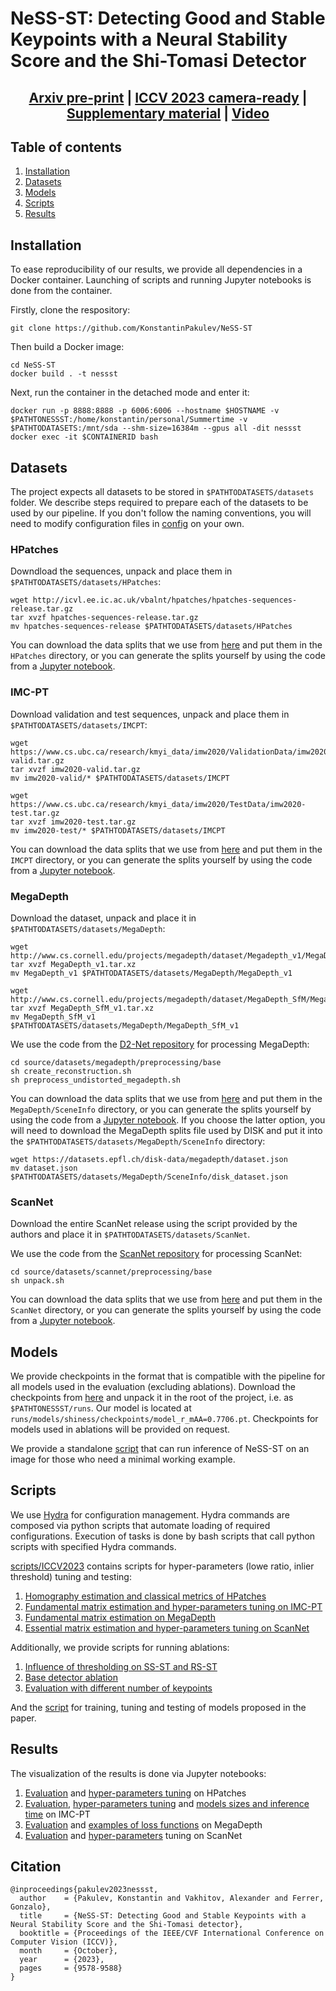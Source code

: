# NeSS-ST: Detecting Good and Stable Keypoints with a Neural Stability Score and the Shi-Tomasi Detector

## <p align="center">[Arxiv pre-print](https://arxiv.org/abs/2307.01069) | [ICCV 2023 camera-ready](https://openaccess.thecvf.com/content/ICCV2023/papers/Pakulev_NeSS-ST_Detecting_Good_and_Stable_Keypoints_with_a_Neural_Stability_ICCV_2023_paper.pdf) | [Supplementary material](https://openaccess.thecvf.com/content/ICCV2023/supplemental/Pakulev_NeSS-ST_Detecting_Good_ICCV_2023_supplemental.pdf) | [Video](https://youtu.be/qnP3agH3FAI)</p> 

## Table of contents

1. [Installation](#installation)
2. [Datasets](#datasets)
3. [Models](#models)
4. [Scripts](#scripts)
5. [Results](#results)

## Installation

To ease reproducibility of our results, we provide all dependencies in a Docker container. Launching of scripts and running Jupyter notebooks is done from the container.

Firstly, clone the respository:
```shell
git clone https://github.com/KonstantinPakulev/NeSS-ST
```

Then build a Docker image:
```shell
cd NeSS-ST
docker build . -t nessst
```

Next, run the container in the detached mode and enter it:
```shell
docker run -p 8888:8888 -p 6006:6006 --hostname $HOSTNAME -v $PATHTONESSST:/home/konstantin/personal/Summertime -v $PATHTODATASETS:/mnt/sda --shm-size=16384m --gpus all -dit nessst
docker exec -it $CONTAINERID bash
```

## Datasets

The project expects all datasets to be stored in `$PATHTODATASETS/datasets` folder. We describe steps required to prepare each of the datasets to be used by our pipeline. If you don't follow the naming conventions, you will need to modify configuration files in [config](config) on your own.

### HPatches
Downdload the sequences, unpack and place them in `$PATHTODATASETS/datasets/HPatches`:

```shell
wget http://icvl.ee.ic.ac.uk/vbalnt/hpatches/hpatches-sequences-release.tar.gz
tar xvzf hpatches-sequences-release.tar.gz
mv hpatches-sequences-release $PATHTODATASETS/datasets/HPatches
```

You can download the data splits that we use from [here](https://drive.google.com/file/d/1NMZGz15Px0g_Rw5EJj5LM_O2L_7g-PBo/view?usp=sharing) and put them in the `HPatches` directory, or you can generate the splits yourself by using the code from a [Jupyter notebook](notebooks/hpatches/dataset.ipynb).

### IMC-PT
Download validation and test sequences, unpack and place them in `$PATHTODATASETS/datasets/IMCPT`:
```shell
wget https://www.cs.ubc.ca/research/kmyi_data/imw2020/ValidationData/imw2020-valid.tar.gz
tar xvzf imw2020-valid.tar.gz
mv imw2020-valid/* $PATHTODATASETS/datasets/IMCPT

wget https://www.cs.ubc.ca/research/kmyi_data/imw2020/TestData/imw2020-test.tar.gz
tar xvzf imw2020-test.tar.gz
mv imw2020-test/* $PATHTODATASETS/datasets/IMCPT
```

You can download the data splits that we use from [here](https://drive.google.com/file/d/1NMZGz15Px0g_Rw5EJj5LM_O2L_7g-PBo/view?usp=sharing) and put them in the `IMCPT` directory, or you can generate the splits yourself by using the code from a [Jupyter notebook](notebooks/imcpt/dataset.ipynb).

### MegaDepth

Download the dataset, unpack and place it in `$PATHTODATASETS/datasets/MegaDepth`:
```shell
wget http://www.cs.cornell.edu/projects/megadepth/dataset/Megadepth_v1/MegaDepth_v1.tar.gz
tar xvzf MegaDepth_v1.tar.xz
mv MegaDepth_v1 $PATHTODATASETS/datasets/MegaDepth/MegaDepth_v1

wget http://www.cs.cornell.edu/projects/megadepth/dataset/MegaDepth_SfM/MegaDepth_SfM_v1.tar.xz
tar xvzf MegaDepth_SfM_v1.tar.xz
mv MegaDepth_SfM_v1 $PATHTODATASETS/datasets/MegaDepth/MegaDepth_SfM_v1
```

We use the code from the [D2-Net repository](https://github.com/mihaidusmanu/d2-net) for processing MegaDepth:

```shell
cd source/datasets/megadepth/preprocessing/base
sh create_reconstruction.sh
sh preprocess_undistorted_megadepth.sh
```

You can download the data splits that we use from [here](https://drive.google.com/file/d/1NMZGz15Px0g_Rw5EJj5LM_O2L_7g-PBo/view?usp=sharing) and put them in the `MegaDepth/SceneInfo` directory, or you can generate the splits yourself by using the code from a [Jupyter notebook](notebooks/megadepth/dataset.ipynb). If you choose the latter option, you will need to download the MegaDepth splits file used by DISK and put it into the `$PATHTODATASETS/datasets/MegaDepth/SceneInfo` directory:

```shell
wget https://datasets.epfl.ch/disk-data/megadepth/dataset.json
mv dataset.json $PATHTODATASETS/datasets/MegaDepth/SceneInfo/disk_dataset.json
```

### ScanNet

Download the entire ScanNet release using the script provided by the authors and place it in `$PATHTODATASETS/datasets/ScanNet`.

We use the code from the [ScanNet repository](https://github.com/ScanNet/ScanNet) for processing ScanNet: 

```shell
cd source/datasets/scannet/preprocessing/base
sh unpack.sh
```

You can download the data splits that we use from [here](https://drive.google.com/file/d/1NMZGz15Px0g_Rw5EJj5LM_O2L_7g-PBo/view?usp=sharing) and put them in the `ScanNet` directory, or you can generate the splits yourself by using the code from a [Jupyter notebook](notebooks/scannet/dataset.ipynb). 

## Models

We provide checkpoints in the format that is compatible with the pipeline for all models used in the evaluation (excluding ablations). Download the checkpoints from [here](https://drive.google.com/file/d/1CMEA2PuzhvhpmVub05N07wPNo7Vytnxu/view?usp=sharing) and unpack it in the root of the project, i.e. as `$PATHTONESSST/runs`. Our model is located at `runs/models/shiness/checkpoints/model_r_mAA=0.7706.pt`. Checkpoints for models used in ablations will be provided on request.

We provide a standalone [script](standalone/ICCV2023/run_nessst.sh) that can run inference of NeSS-ST on an image for those who need a minimal working example.

## Scripts

We use [Hydra](https://github.com/facebookresearch/hydra) for configuration management. Hydra commands are composed via python scripts that automate loading of required configurations. Execution of tasks is done by bash scripts that call python scripts with specified Hydra commands. 

[scripts/ICCV2023](scripts/ICCV2023) contains scripts for hyper-parameters (lowe ratio, inlier threshold) tuning and testing:
1. [Homography estimation and classical metrics of HPatches](scripts/ICCV2023/htune_test_hpatches.sh)
2. [Fundamental matrix estimation and hyper-parameters tuning on IMC-PT](scripts/ICCV2023/htune_test_imcpt.sh)
3. [Fundamental matrix estimation on MegaDepth](scripts/ICCV2023/test_megadepth.sh)
4. [Essential matrix estimation and hyper-parameters tuning on ScanNet](scripts/ICCV2023/htune_test_scannet.sh)

Additionally, we provide scripts for running ablations:
1. [Influence of thresholding on SS-ST and RS-ST](scripts/ICCV2023/htune_test_eval_params_ablation.sh)
2. [Base detector ablation](scripts/ICCV2023/train_htune_test_criterion_ablation.sh)
3. [Evaluation with different number of keypoints](scripts/ICCV2023/htune_test_num_features_ablation.sh)

And the [script](scripts/ICCV2023/train_htune_test.sh) for training, tuning and testing of models proposed in the paper.

## Results

The visualization of the results is done via Jupyter notebooks:

1. [Evaluation](notebooks/hpatches/ICCV2023/evaluation.ipynb) and [hyper-parameters tuning](notebooks/hpatches/ICCV2023/htune.ipynb) on HPatches
2. [Evaluation](notebooks/imcpt/ICCV2023/evaluation.ipynb), [hyper-parameters tuning](notebooks/imcpt/ICCV2023/htune.ipynb) and [models sizes and inference time](notebooks/imcpt/ICCV2023/models_stats.ipynb) on IMC-PT
3. [Evaluation](notebooks/megadepth/ICCV2023/evaluation.ipynb) and [examples of loss functions](notebooks/megadepth/ICCV2023/losses) on MegaDepth
4. [Evaluation](notebooks/scannet/ICCV2023/evaluation.ipynb) and [hyper-parameters](notebooks/scannet/ICCV2023/htune.ipynb) tuning on ScanNet

## Citation

```
@inproceedings{pakulev2023nessst,
  author    = {Pakulev, Konstantin and Vakhitov, Alexander and Ferrer, Gonzalo},
  title     = {NeSS-ST: Detecting Good and Stable Keypoints with a Neural Stability Score and the Shi-Tomasi detector},
  booktitle = {Proceedings of the IEEE/CVF International Conference on Computer Vision (ICCV)},
  month     = {October},
  year      = {2023},
  pages     = {9578-9588}
}
```
